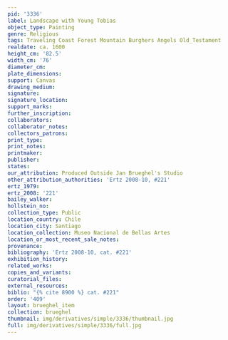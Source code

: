```yaml
---
pid: '3336'
label: Landscape with Young Tobias
object_type: Painting
genre: Religious
tags: Traveling Coast Forest Mountain Burghers Angels Old_Testament
realdate: ca. 1600
height_cm: '82.5'
width_cm: '76'
diameter_cm: 
plate_dimensions: 
support: Canvas
drawing_medium: 
signature: 
signature_location: 
support_marks: 
further_inscription: 
collaborators: 
collaborator_notes: 
collectors_patrons: 
print_type: 
print_notes: 
printmaker: 
publisher: 
states: 
our_attribution: Produced Outside Jan Brueghel's Studio
other_attribution_authorities: 'Ertz 2008-10, #221'
ertz_1979: 
ertz_2008: '221'
bailey_walker: 
hollstein_no: 
collection_type: Public
location_country: Chile
location_city: Santiago
location_collection: Museo Nacional de Bellas Artes
location_or_most_recent_sale_notes: 
provenance: 
bibliography: 'Ertz 2008-10, cat. #221'
exhibition_history: 
related_works: 
copies_and_variants: 
curatorial_files: 
external_resources: 
biblio: "{% cite 8900 %} cat. #221"
order: '409'
layout: brueghel_item
collection: brueghel
thumbnail: img/derivatives/simple/3336/thumbnail.jpg
full: img/derivatives/simple/3336/full.jpg
---
```

